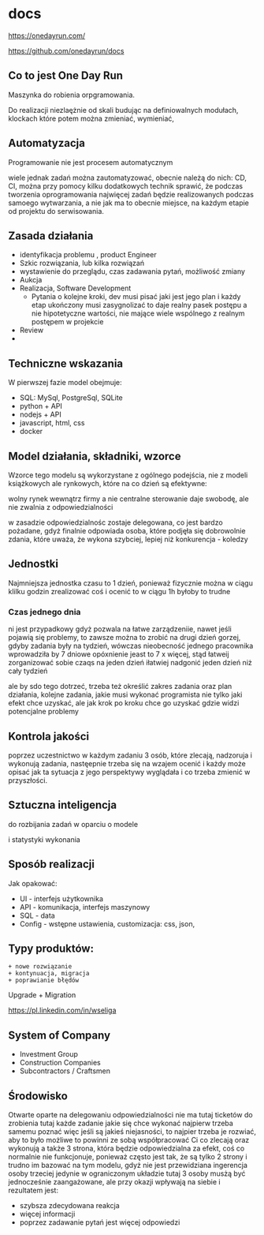 # docs
https://onedayrun.com/

https://github.com/onedayrun/docs

## Co to jest One Day Run

Maszynka do robienia orpgramowania.

Do realizacji niezlaężnie od skali budując na definiowalnych modułach, klockach
które potem można zmieniać, wymieniać,   

## Automatyzacja
 
Programowanie nie jest procesem automatycznym

wiele jednak zadań można zautomatyzować,
obecnie należą do nich: CD, CI, 
można przy pomocy kilku dodatkowych technik sprawić, że podczas tworzenia oprogramowania
najwięcej zadań będzie realizowanych podczas samoego wytwarzania, a
nie jak ma to obecnie miejsce, na każdym etapie
od projektu do serwisowania.



## Zasada działania


+ identyfikacja problemu , product Engineer
+ Szkic rozwiązania, lub kilka rozwiązań
+ wystawienie do przeglądu, czas zadawania pytań, możliwość zmiany
+ Aukcja
+ Realizacja, Software Development
    + Pytania o kolejne kroki, dev musi pisać jaki jest jego plan i każdy etap ukończony musi zasygnolizać
    to daje realny pasek postępu a nie hipotetyczne wartości, nie mające wiele wspólnego z realnym postępem w projekcie
+ Review
+ 


## Techniczne wskazania

W pierwszej fazie model obejmuje:

+ SQL: MySql, PostgreSql, SQLite
+ python + API
+ nodejs + API
+ javascript, html, css
+ docker




## Model działania, składniki, wzorce

Wzorce tego modelu są wykorzystane z ogólnego podejścia, nie z modeli książkowych 
ale rynkowych, które na co dzień są efektywne:

wolny rynek wewnątrz firmy a nie centralne sterowanie
daje swobodę, ale nie zwalnia z  odpowiedzialności

w zasadzie odpowiedzialnośc zostaje delegowana, co jest bardzo pożadane, gdyż finalnie
odpowiada osoba, które podjęła się dobrowolnie zdania, które
uważa, że wykona szybciej, lepiej niż konkurencja - koledzy

## Jednostki

Najmniejsza jednostka czasu to 1 dzień,
ponieważ fizycznie można w ciągu klilku godzin zrealizować coś i ocenić to
w ciągu 1h byłoby to trudne

### Czas jednego dnia
ni jest przypadkowy gdyż pozwala na łatwe zarządzeniie, nawet jeśli pojawią się problemy, to zawsze można to zrobić na drugi dzień
gorzej, gdyby zadania były na tydzień, wówczas nieobecność jednego pracownika wprowadziła by 7 dniowe opóxnienie
jeast to 7 x więcej, stąd
łatweij zorganizować sobie czaqs na jeden dzień iłatwiej nadgonić jeden dzień niż cały tydzień

ale by sdo tego dotrzeć, trzeba też określić zakres zadania
oraz plan działania, kolejne zadania, jakie musi wykonać programista
nie tylko jaki efekt chce uzyskać, ale jak krok po kroku chce go uzyskać
gdzie widzi potencjalne problemy


## Kontrola jakości 

poprzez uczestnictwo w każdym zadaniu 3 osób, które zlecają, nadzoruja i wykonują zadania,
nastęepnie trzeba się na wzajem ocenić i każdy może opisać jak ta sytuacja z jego perspektywy wyglądała 
i co trzeba zmienić w przyszłości.

 


## Sztuczna inteligencja

do rozbijania zadań
w oparciu o modele 

i statystyki wykonania


## Sposób realizacji

Jak opakować:
+ UI - interfejs użytkownika
+ API - komunikacja, interfejs maszynowy
+ SQL - data
+ Config - wstępne ustawienia, customizacja: css, json, 


## Typy produktów:
    + nowe rozwiązanie
    + kontynuacja, migracja
    + poprawianie błędów


Upgrade
    + Migration



https://pl.linkedin.com/in/wseliga



## System of Company

+ Investment Group
+ Construction Companies
+ Subcontractors / Craftsmen



## Środowisko

Otwarte
oparte na delegowaniu odpowiedzialności
nie ma tutaj ticketów do zrobienia
tutaj każde zadanie jakie się chce wykonać najpierw trzeba samemu poznać
więc jeśli są jakieś niejasności, to najpier trzeba je rozwiać,
aby to było możliwe to powinni ze sobą współpracować Ci co zlecają oraz wykonują
a także 3 strona, która będzie odpowiedzialna za efekt,
coś co normalnie nie funkcjonuje, ponieważ często jest tak, że są tylko 2 strony
i trudno im bazować na tym modelu, gdyż nie jest przewidziana ingerencja osoby trzeciej
jedynie w ograniczonym układzie
tutaj 3 osoby musżą być jednocześnie zaangażowane, 
ale przy okazji wpływają na siebie i rezultatem jest:

+ szybsza zdecydowana reakcja
+ więcej informacji
+ poprzez zadawanie pytań jest więcej odpowiedzi


